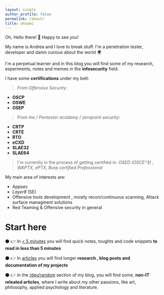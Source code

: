 ```yaml
---
layout: single
author_profile: false
permalink: /about/
title: whoami
---
```


Oh, Hello there! 👋 Happy to see you! 

My name is Andrea and I love to break stuff. I'm a penetration tester, developer and damn curious about the world 🌍

I'm a perpetual learner and in this blog you will find some of my research, experiments, notes and memes in the **infosecurity** field.  

I have some **certifications** under my belt: 

> _From Offensive Security_:
* **OSCP** 
* **OSWE**
* **OSEP**  
  
> _From Ine / Pentester academy / zeropoint security_:

* **CRTP**
* **CRTE**
* **RTO** 
* **eCXD** 
* **SLAE32** 
* **SLAE64**

> I'm currently in the process of getting certified in: _OSED (OSCE^3) , WAPTX, ePTX, Burp certified Professional_

My main area of interests are:

*  Appsec
*  _Layer8_ (SE)
*  Offensive tools development , mostly recon/continuous scanning, Attack surface managment solutions
*  Red Teaming & Offensive security in general 



# Start here 


⚫ 👉 In [< 5 minutes](/minutes/) you will find quick notes, toughts and code snippets **to read in less than 5 minutes**

⚫ 👉 In [articles](/articles/) you will find longer **research , blog posts and  documentation of my projects**

⚫ 👉 in the  [/dev/random](/dev/random/) section of my blog, you will find some, **non-IT releated articles**, where I write about my other passions, like art, philosophy, applied psychology and literature. 





